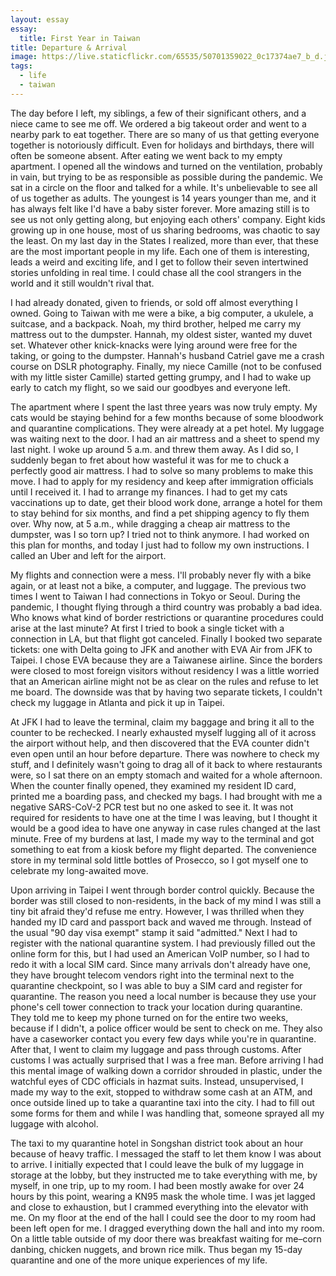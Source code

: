```yaml
---
layout: essay
essay:
  title: First Year in Taiwan
title: Departure & Arrival
image: https://live.staticflickr.com/65535/50701359022_0c17374ae7_b_d.jpg
tags:
  - life
  - taiwan
---
```

The day before I left, my siblings, a few of their significant others, and a niece came to see me off. We ordered a big takeout order and went to a nearby park to eat together. There are so many of us that getting everyone together is notoriously difficult. Even for holidays and birthdays, there will often be someone absent. After eating we went back to my empty apartment. I opened all the windows and turned on the ventilation, probably in vain, but trying to be as responsible as possible during the pandemic. We sat in a circle on the floor and talked for a while. It's unbelievable to see all of us together as adults. The youngest is 14 years younger than me, and it has always felt like I'd have a baby sister forever. More amazing still is to see us not only getting along, but enjoying each others' company. Eight kids growing up in one house, most of us sharing bedrooms, was chaotic to say the least. On my last day in the States I realized, more than ever, that these are the most important people in my life. Each one of them is interesting, leads a weird and exciting life, and I get to follow their seven intertwined stories unfolding in real time. I could chase all the cool strangers in the world and it still wouldn't rival that.

I had already donated, given to friends, or sold off almost everything I owned. Going to Taiwan with me were a bike, a big computer, a ukulele, a suitcase, and a backpack. Noah, my third brother, helped me carry my mattress out to the dumpster. Hannah, my oldest sister, wanted my duvet set. Whatever other knick-knacks were lying around were free for the taking, or going to the dumpster. Hannah's husband Catriel gave me a crash course on DSLR photography. Finally, my niece Camille (not to be confused with my little sister Camille) started getting grumpy, and I had to wake up early to catch my flight, so we said our goodbyes and everyone left.

The apartment where I spent the last three years was now truly empty. My cats would be staying behind for a few months because of some bloodwork and quarantine complications. They were already at a pet hotel. My luggage was waiting next to the door. I had an air mattress and a sheet to spend my last night. I woke up around 5 a.m. and threw them away. As I did so, I suddenly began to fret about how wasteful it was for me to chuck a perfectly good air mattress. I had to solve so many problems to make this move. I had to apply for my residency and keep after immigration officials until I received it. I had to arrange my finances. I had to get my cats vaccinations up to date, get their blood work done, arrange a hotel for them to stay behind for six months, and find a pet shipping agency to fly them over. Why now, at 5 a.m., while dragging a cheap air mattress to the dumpster, was I so torn up? I tried not to think anymore. I had worked on this plan for months, and today I just had to follow my own instructions. I called an Uber and left for the airport.

My flights and connection were a mess. I'll probably never fly with a bike again, or at least not a bike, a computer, and luggage. The previous two times I went to Taiwan I had connections in Tokyo or Seoul. During the pandemic, I thought flying through a third country was probably a bad idea. Who knows what kind of border restrictions or quarantine procedures could arise at the last minute? At first I tried to book a single ticket with a connection in LA, but that flight got canceled. Finally I booked two separate tickets: one with Delta going to JFK and another with EVA Air from JFK to Taipei. I chose EVA because they are a Taiwanese airline. Since the borders were closed to most foreign visitors without residency I was a little worried that an American airline might not be as clear on the rules and refuse to let me board. The downside was that by having two separate tickets, I couldn't check my luggage in Atlanta and pick it up in Taipei.

At JFK I had to leave the terminal, claim my baggage and bring it all to the counter to be rechecked. I nearly exhausted myself lugging all of it across the airport without help, and then discovered that the EVA counter didn't even open until an hour before departure. There was nowhere to check my stuff, and I definitely wasn't going to drag all of it back to where restaurants were, so I sat there on an empty stomach and waited for a whole afternoon. When the counter finally opened, they examined my resident ID card, printed me a boarding pass, and checked my bags. I had brought with me a negative SARS-CoV-2 PCR test but no one asked to see it. It was not required for residents to have one at the time I was leaving, but I thought it would be a good idea to have one anyway in case rules changed at the last minute. Free of my burdens at last, I made my way to the terminal and got something to eat from a kiosk before my flight departed. The convenience store in my terminal sold little bottles of Prosecco, so I got myself one to celebrate my long-awaited move.

Upon arriving in Taipei I went through border control quickly. Because the border was still closed to non-residents, in the back of my mind I was still a tiny bit afraid they'd refuse me entry. However, I was thrilled when they handed my ID card and passport back and waved me through. Instead of the usual "90 day visa exempt" stamp it said "admitted." Next I had to register with the national quarantine system. I had previously filled out the online form for this, but I had used an American VoIP number, so I had to redo it with a local SIM card. Since many arrivals don't already have one, they have brought telecom vendors right into the terminal next to the quarantine checkpoint, so I was able to buy a SIM card and register for quarantine. The reason you need a local number is because they use your phone's cell tower connection to track your location during quarantine. They told me to keep my phone turned on for the entire two weeks, because if I didn't, a police officer would be sent to check on me. They also have a caseworker contact you every few days while you're in quarantine. After that, I went to claim my luggage and pass through customs. After customs I was actually surprised that I was a free man. Before arriving I had this mental image of walking down a corridor shrouded in plastic, under the watchful eyes of CDC officials in hazmat suits. Instead, unsupervised, I made my way to the exit, stopped to withdraw some cash at an ATM, and once outside lined up to take a quarantine taxi into the city. I had to fill out some forms for them and while I was handling that, someone sprayed all my luggage with alcohol.

The taxi to my quarantine hotel in Songshan district took about an hour because of heavy traffic. I messaged the staff to let them know I was about to arrive. I initially expected that I could leave the bulk of my luggage in storage at the lobby, but they instructed me to take everything with me, by myself, in one trip, up to my room. I had been mostly awake for over 24 hours by this point, wearing a KN95 mask the whole time. I was jet lagged and close to exhaustion, but I crammed everything into the elevator with me. On my floor at the end of the hall I could see the door to my room had been left open for me. I dragged everything down the hall and into my room. On a little table outside of my door there was breakfast waiting for me–corn danbing, chicken nuggets, and brown rice milk. Thus began my 15-day quarantine and one of the more unique experiences of my life.

